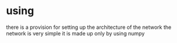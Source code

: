 # using 
there is a provision for setting up the architecture of the network
the network is very simple
it is made up only by using numpy

